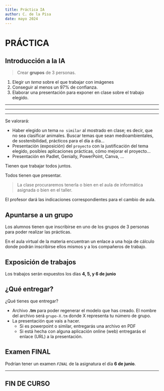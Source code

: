 ```yaml
---
title: Práctica IA 
author: C. de la Pisa 
date: mayo 2024
---
```



# PRÁCTICA #

## Introducción a la IA ##

> Crear **grupos** de 3 personas. <br>

1. Elegir un *tema* sobre el que trabajar con imágenes
2. Conseguir al menos un 97% de confianza.
3. Elaborar una presentación para exponer en clase sobre el trabajo elegido.

--------------------------------------------
--------------------------------------------
--------------------------------------------

Se valorará:

- Haber elegido un tema `no similar` al mostrado en clase; es decir, que no sea clasificar animales. Buscar temas que sean medioambientales, de sostenibilidad, prácticos para el día a día...
- Presentación (exposición) del `proyecto` con la justificación del tema elegido, posibles aplicaciones prácticas, cómo mejorar el proyecto...
- Presentación en Padlet, Genially, PowerPoint, Canva, ...  

Tienen que trabajar todos juntos.

Todos tienen que presentar. 

> La clase procuraremos tenerla o bien en el aula de informática asignada o bien en el taller.

El profesor dará las indicaciones correspondientes para el cambio de aula.

## Apuntarse a un grupo ##

Los alumnos tienen que inscribirse en uno de los grupos de 3 personas para poder realizar las prácticas.

En el aula virtual de la materia encuentran un enlace a una hoja de cálculo donde podrán inscribirse ellos mismos y a los compañeros de trabajo.

## Exposición de trabajos ##

Los trabajos serán expuestos los días __4, 5, y 6 de junio__

## ¿Qué entregar? ##

¿Qué tienes que entregar?

- Archivo __.tm__ para poder regenerar el modelo que has creado. El nombre del archivo será `grupo-X.tm` donde X representa tu número de grupo.
- La presentación que vais a hacer.
    - Si es powerpoint o similar, entregarás una archivo en PDF
    - Si está hecha con alguna aplicación online (web) entregarás el enlace (URL) a la presentación.

## Examen FINAL ##

Podrían tener un examen _`FINAL`_ de la asignatura el día __6 de junio__.

----
FIN DE CURSO
----
